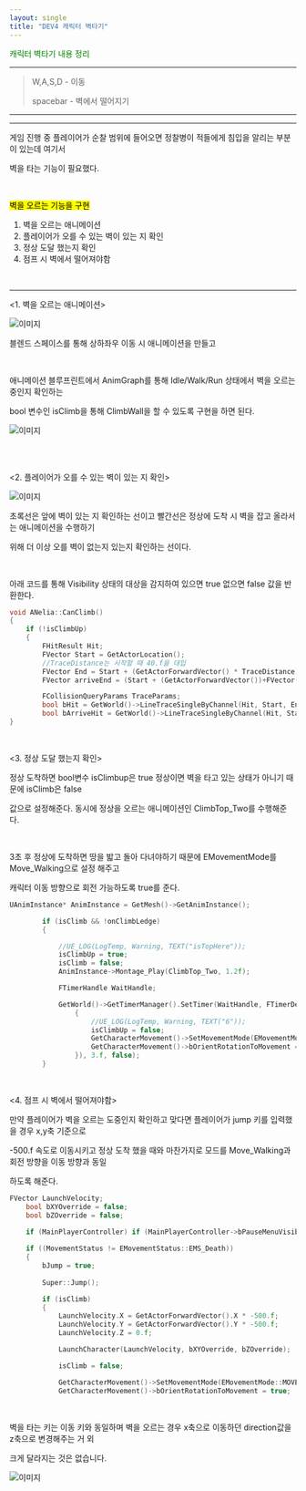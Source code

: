 ```yaml
---
layout: single
title: "DEV4 캐릭터 벽타기"
---
```


<span style = "color:green">캐릭터 벽타기 내용 정리</span>

***

> W,A,S,D - 이동
>
> spacebar - 벽에서 떨어지기

***



***

게임 진행 중 플레이어가 순찰 범위에 들어오면 정찰병이 적들에게 침입을 알리는 부분이 있는데 여기서 

벽을 타는 기능이 필요했다.

<br/>

<mark>벽을 오르는 기능을 구현</mark>

1. 벽을 오르는 애니메이션
2. 플레이어가 오를 수 있는 벽이 있는 지 확인
3. 정상 도달 했는지 확인
4. 점프 시 벽에서 떨어져야함

<br/>

---

<1. 벽을 오르는 애니메이션>

![이미지](/img/climb_blend.png)

블렌드 스페이스를 통해 상하좌우 이동 시 애니메이션을 만들고 

<br/>

애니메이션 블루프린트에서 AnimGraph를 통해 Idle/Walk/Run 상태에서 벽을 오르는 중인지 확인하는 

bool 변수인 isClimb을 통해 ClimbWall을 할 수 있도록 구현을 하면 된다.

![이미지](/img/locomotion_clilmb.jpg)

</br>

</br>

<2. 플레이어가 오를 수 있는 벽이 있는 지 확인>

![이미지](/img/climb_line.png)

초록선은 앞에 벽이 있는 지 확인하는 선이고 빨간선은 정상에 도착 시 벽을 잡고 올라서는 애니메이션을 수행하기 

위해 더 이상 오를 벽이 없는지 있는지 확인하는 선이다.

</br>

아래 코드를 통해 Visibility 상태의 대상을 감지하여 있으면 true 없으면 false 값을 반환한다.

```c++
void ANelia::CanClimb()
{
	if (!isClimbUp)
	{
		FHitResult Hit;
		FVector Start = GetActorLocation();
		//TraceDistance는 시작할 때 40.f을 대입
		FVector End = Start + (GetActorForwardVector() * TraceDistance);
		FVector arriveEnd = (Start + (GetActorForwardVector())+FVector(0.f, 0.f, 135.f) + (GetActorForwardVector() * TraceDistance));

		FCollisionQueryParams TraceParams;
		bool bHit = GetWorld()->LineTraceSingleByChannel(Hit, Start, End, ECC_Visibility, TraceParams);
		bool bArriveHit = GetWorld()->LineTraceSingleByChannel(Hit, Start, arriveEnd, ECC_Visibility, TraceParams);
}
```

</br>

<3. 정상 도달 했는지 확인>

정상 도착하면 bool변수 isClimbup은 true 정상이면 벽을 타고 있는 상태가 아니기 때문에 isClimb은 false 

값으로 설정해준다. 동시에 정상을 오르는 애니메이션인 ClimbTop_Two를 수행해준다. 

</br>

3초 후 정상에 도착하면 땅을 밟고 돌아 다녀야하기 때문에 EMovementMode를 Move_Walking으로 설정 해주고

캐릭터 이동 방향으로 회전 가능하도록 true를 준다.

```c++
UAnimInstance* AnimInstance = GetMesh()->GetAnimInstance();

		if (isClimb && !onClimbLedge)
		{

			//UE_LOG(LogTemp, Warning, TEXT("isTopHere"));
			isClimbUp = true;
			isClimb = false;
			AnimInstance->Montage_Play(ClimbTop_Two, 1.2f);

			FTimerHandle WaitHandle;

			GetWorld()->GetTimerManager().SetTimer(WaitHandle, FTimerDelegate::CreateLambda([&]()
				{
					//UE_LOG(LogTemp, Warning, TEXT("6"));
					isClimbUp = false;
					GetCharacterMovement()->SetMovementMode(EMovementMode::MOVE_Walking);
					GetCharacterMovement()->bOrientRotationToMovement = true;
				}), 3.f, false);
		}
```

</br>

<4. 점프 시 벽에서 떨어져야함>

만약 플레이어가 벽을 오르는 도중인지 확인하고 맞다면 플레이어가 jump 키를 입력했을 경우 x,y축 기준으로 

-500.f 속도로 이동시키고 정상 도착 했을 때와 마찬가지로 모드를 Move_Walking과 회전 방향을 이동 방향과 동일

하도록 해준다.

```c++
FVector LaunchVelocity;
	bool bXYOverride = false;
	bool bZOverride = false;
	
	if (MainPlayerController) if (MainPlayerController->bPauseMenuVisible) return;

	if ((MovementStatus != EMovementStatus::EMS_Death))
	{
		bJump = true;
		
		Super::Jump();

		if (isClimb)
		{
			LaunchVelocity.X = GetActorForwardVector().X * -500.f;
			LaunchVelocity.Y = GetActorForwardVector().Y * -500.f;
			LaunchVelocity.Z = 0.f;

			LaunchCharacter(LaunchVelocity, bXYOverride, bZOverride);

			isClimb = false;

			GetCharacterMovement()->SetMovementMode(EMovementMode::MOVE_Walking);
			GetCharacterMovement()->bOrientRotationToMovement = true; 
```

</br>

벽을 타는 키는 이동 키와 동일하며 벽을 오르는 경우 x축으로 이동하던 direction값을 z축으로 변경해주는 거 외

크게 달라지는 것은 없습니다. 

![이미지](/img/yaw.jpg)

